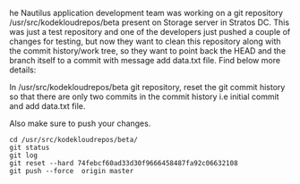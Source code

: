he Nautilus application development team was working on a git repository /usr/src/kodekloudrepos/beta present on Storage server in Stratos DC. This was just a test repository and one of the developers just pushed a couple of changes for testing, but now they want to clean this repository along with the commit history/work tree, so they want to point back the HEAD and the branch itself to a commit with message add data.txt file. Find below more details:

In /usr/src/kodekloudrepos/beta git repository, reset the git commit history so that there are only two commits in the commit history i.e initial commit and add data.txt file.

Also make sure to push your changes.

```
cd /usr/src/kodekloudrepos/beta/
git status
git log
git reset --hard 74febcf60ad33d30f9666458487fa92c06632108
git push --force  origin master

```